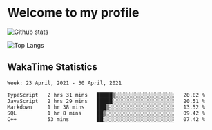 # Welcome to my profile

![Github stats](https://github-readme-stats.vercel.app/api?username=xinthose&show_icons=true&theme=radical&count_private=true)

![Top Langs](https://github-readme-stats.vercel.app/api/top-langs/?username=xinthose)

## WakaTime Statistics
<!--START_SECTION:waka-->
```text
Week: 23 April, 2021 - 30 April, 2021

TypeScript   2 hrs 31 mins   █████▒░░░░░░░░░░░░░░░░░░░   20.82 % 
JavaScript   2 hrs 29 mins   █████░░░░░░░░░░░░░░░░░░░░   20.51 % 
Markdown     1 hr 38 mins    ███▒░░░░░░░░░░░░░░░░░░░░░   13.52 % 
SQL          1 hr 8 mins     ██▒░░░░░░░░░░░░░░░░░░░░░░   09.42 % 
C++          53 mins         ██░░░░░░░░░░░░░░░░░░░░░░░   07.42 % 
```
<!--END_SECTION:waka-->
